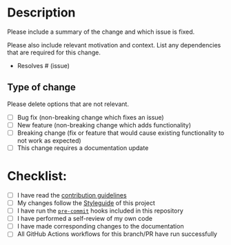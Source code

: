 # Description

Please include a summary of the change and which issue is fixed.

Please also include relevant motivation and context. List any dependencies that are required for this change.

- Resolves # (issue)

## Type of change

Please delete options that are not relevant.

- [ ] Bug fix (non-breaking change which fixes an issue)
- [ ] New feature (non-breaking change which adds functionality)
- [ ] Breaking change (fix or feature that would cause existing functionality to not work as expected)
- [ ] This change requires a documentation update

# Checklist:

- [ ] I have read the [contribution guidelines](./../CONTRIBUTING.md)
- [ ] My changes follow the [Styleguide](./../CONTRIBUTING.md#styleguides) of this project
- [ ] I have run the [`pre-commit`](https://pre-commit.com/) hooks included in this repository
- [ ] I have performed a self-review of my own code
- [ ] I have made corresponding changes to the documentation
- [ ] All GitHub Actions workflows for this branch/PR have run successfully
